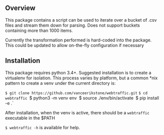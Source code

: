 ## Overview

This package contains a script can be used to iterate over a bucket
of .csv files and stream them down for parsing. Does not support buckets
containing more than 1000 items.

Currently the transformation performed is hard-coded into the package.
This could be updated to allow on-the-fly configuration if necessary

## Installation

This package requires python 3.4+. Suggested installation is to
create a virtualenv for isolation. This process varies by platform,
but a common *nix pattern to create a venv under the current directory
is:

`$ git clone https://github.com/vanceerikstone/webtraffic.git`
`$ cd webtraffic
`$ python3 -m venv env`
`$ source ./env/bin/activate`
`$ pip install -e .`

After installation, when the venv is active, there should be a 
`webtraffic` executable in the $PATH

`$ webtraffic -h` is available for help. 
